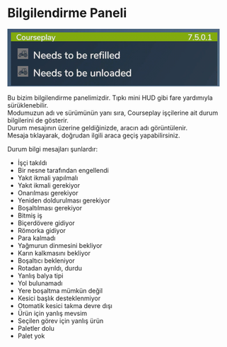 # Bilgilendirme Paneli
![Image](../assets/images/infopanel_0_0_480_130.png)
  
Bu bizim bilgilendirme panelimizdir. Tıpkı mini HUD gibi fare yardımıyla sürüklenebilir.  
Modumuzun adı ve sürümünün yanı sıra, Courseplay işçilerine ait durum bilgilerini de gösterir.  
Durum mesajının üzerine geldiğinizde, aracın adı görüntülenir.  
Mesaja tıklayarak, doğrudan ilgili araca geçiş yapabilirsiniz.  

  
Durum bilgi mesajları şunlardır:  
- İşçi takıldı  
- Bir nesne tarafından engellendi  
- Yakıt ikmali yapılmalı  
- Yakıt ikmali gerekiyor  
- Onarılması gerekiyor  
- Yeniden doldurulması gerekiyor  
- Boşaltılması gerekiyor  
- Bitmiş iş  
- Biçerdövere gidiyor  
- Römorka gidiyor  
- Para kalmadı  
- Yağmurun dinmesini bekliyor  
- Karın kalkmasını bekliyor  
- Boşaltıcı bekleniyor  
- Rotadan ayrıldı, durdu  
- Yanlış balya tipi  
- Yol bulunamadı  
- Yere boşaltma mümkün değil  
- Kesici başlık desteklenmiyor  
- Otomatik kesici takma devre dışı  
- Ürün için yanlış mevsim  
- Seçilen görev için yanlış ürün  
- Paletler dolu  
- Palet yok  
